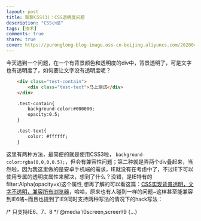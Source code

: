 ```yaml
---
layout: post
title: 聊聊CSS(3)：CSS透明度问题
description: "CSS小结"
tags: [技术]
comments: true
share: true
cover: https://puronglong-blog-image.oss-cn-beijing.aliyuncs.com/20200420170428.png
---
```


今天遇到一个问题，在一个有背景颜色和透明度的div中，背景透明了，可是文字也有透明度了，如何要让文字没有透明度呢？

<!-- more -->

```html
	<div class="test-contain">
	    <div class="test-text">马上测试</div>
	</div>

	.test-contain{
	    background-color:#000000;
	    opacity:0.5;
	}

	.test-text{
	    color: #ffffff;
	}
```

这里有两种方法，最简便的就是使用CSS3啦， `background-color:rgba(0,0,0,0.5);`，但会有兼容性问题；第二种就是弄两个div叠起来，当然啦，因为我这里做的是安卓手机端的需求，IE就没有在考虑中了，不过IE下可以使用专属的透明度属性来解决，想到了什么？没错，是IE特有的filter:Alpha(opacity=x)这个属性,想再了解的可以看这篇：[CSS实现背景透明，文字不透明，兼容所有浏览器](http://www.cnblogs.com/PeunZhang/p/4089894.html)，哈哈，原来也有人碰到一样的问题~这样甚至能兼容到IE6咯~而且也提到了IE9同时支持两种写法的情况下的hack写法：

/* 只支持IE6、7、8 */
@media \0screen\,screen\9 {...}
